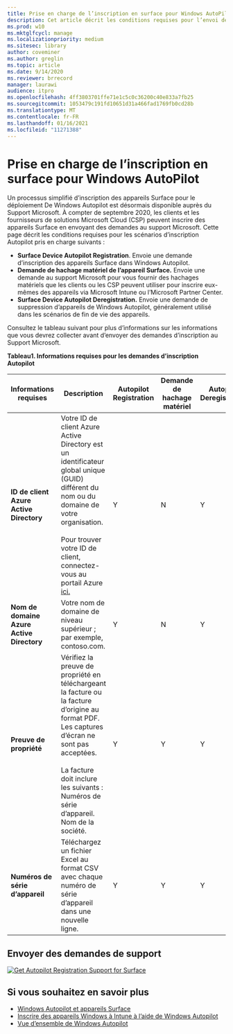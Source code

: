 ```yaml
---
title: Prise en charge de l’inscription en surface pour Windows AutoPilot
description: Cet article décrit les conditions requises pour l’envoi de demandes d’inscription Autopilot au Support Microsoft.
ms.prod: w10
ms.mktglfcycl: manage
ms.localizationpriority: medium
ms.sitesec: library
author: coveminer
ms.author: greglin
ms.topic: article
ms.date: 9/14/2020
ms.reviewer: brrecord
manager: laurawi
audience: itpro
ms.openlocfilehash: 4ff3803701ffe71e1c5c0c36200c40e833a7fb25
ms.sourcegitcommit: 1053479c191fd10651d31a466fad1769fb0cd28b
ms.translationtype: MT
ms.contentlocale: fr-FR
ms.lasthandoff: 01/16/2021
ms.locfileid: "11271388"
---
```

# Prise en charge de l’inscription en surface pour Windows AutoPilot

Un processus simplifié d’inscription des appareils Surface pour le déploiement De Windows Autopilot est désormais disponible auprès du Support Microsoft. À compter de septembre 2020, les clients et les fournisseurs de solutions Microsoft Cloud (CSP) peuvent inscrire des appareils Surface en envoyant des demandes au support Microsoft. Cette page décrit les conditions requises pour les scénarios d’inscription Autopilot pris en charge suivants :
 

- **Surface Device Autopilot Registration**. Envoie une demande d’inscription des appareils Surface dans Windows Autopilot.
- **Demande de hachage matériel de l’appareil Surface.** Envoie une demande au support Microsoft pour vous fournir des hachages matériels que les clients ou les CSP peuvent utiliser pour inscrire eux-mêmes des appareils via Microsoft Intune ou l’Microsoft Partner Center.
- **Surface Device Autopilot Deregistration.** Envoie une demande de suppression d’appareils de Windows Autopilot, généralement utilisé dans les scénarios de fin de vie des appareils.

Consultez le tableau suivant pour plus d’informations sur les informations que vous devrez collecter avant d’envoyer des demandes d’inscription au Support Microsoft.
 
**Tableau1. Informations requises pour les demandes d’inscription Autopilot**
 

| Informations requises                   | Description                                                                                                                                                                                                                                                                                    | Autopilot Registration | Demande de hachage matériel | Autopilot<br>Deregistration |
| -------------------------------------- | ---------------------------------------------------------------------------------------------------------------------------------------------------------------------------------------------------------------------------------------------------------------------------------------------- | ---------------------- | --------------------- | --------------------------- |
| **ID de client Azure Active Directory**   | Votre ID de client Azure Active Directory est un identificateur global unique (GUID) différent du nom ou du domaine de votre organisation.<br> <br>Pour trouver votre ID de client, connectez-vous au portail Azure [ici.](https://portal.azure.com/#blade/Microsoft_AAD_IAM/ActiveDirectoryMenuBlade/Properties) | Y                      | N                     | Y                           |
| **Nom de domaine Azure Active Directory** | Votre nom de domaine de niveau supérieur ; par exemple, contoso.com.                                                                                                                                                                                                                                          | Y                      | N                     | Y                           |
| **Preuve de propriété**                 | Vérifiez la preuve de propriété en téléchargeant la facture ou la facture d’origine au format PDF. Les captures d’écran ne sont pas acceptées.<br> <br>La facture doit inclure les suivants :<br>Numéros de série d’appareil.<br>Nom de la société.                                                           | Y                      | Y                     | Y                           |
| **Numéros de série d’appareil**              | Téléchargez un fichier Excel au format CSV avec chaque numéro de série d’appareil dans une nouvelle ligne.                                                                                                                                                                                                                  | Y                      | Y                     | Y                           |

 

## Envoyer des demandes de support

  [![Get Autopilot Registration Support for Surface](images/autopilot-reg-support-surface.png)](https://prod.support.services.microsoft.com/supportrequestform/0d8bf192-cab7-6d39-143d-5a17840b9f5f)
 
 
 
## Si vous souhaitez en savoir plus

- [Windows Autopilot et appareils Surface](windows-autopilot-and-surface-devices.md)
- [Inscrire des appareils Windows à Intune à l’aide de Windows Autopilot](https://docs.microsoft.com/mem/autopilot/enrollment-autopilot)
- [Vue d’ensemble de Windows Autopilot](https://docs.microsoft.com/mem/autopilot/windows-autopilot)

 
 
 

